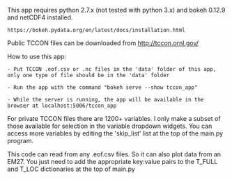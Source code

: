 This app requires python 2.7.x (not tested with python 3.x) and bokeh 0.12.9 and netCDF4 installed.

	https://bokeh.pydata.org/en/latest/docs/installation.html

Public TCCON files can be downloaded from http://tccon.ornl.gov/

How to use this app:

	- Put TCCON .eof.csv or .nc files in the 'data' folder of this app, only one type of file should be in the 'data' folder

	- Run the app with the command "bokeh serve --show tccon_app"

	- While the server is running, the app will be available in the browser at localhost:5006/tccon_app

For private TCCON files there are 1200+ variables. I only make a subset of those available for selection in the variable dropdown widgets.
You can access more variables by editing the 'skip_list' list at the top of the main.py program.

This code can read from any .eof.csv files. So it can also plot data from an EM27. You just need to add the appropriate key:value pairs to the T_FULL and T_LOC dictionaries at the top of main.py